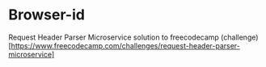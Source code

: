# Browser-id

Request Header Parser Microservice solution to freecodecamp (challenge)[https://www.freecodecamp.com/challenges/request-header-parser-microservice]